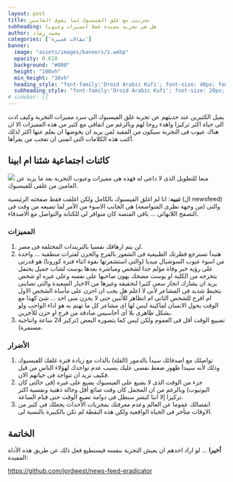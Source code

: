 ```yaml
---
layout: post 
title: تجربتى مع غلق الفيسبوك لما يفوق العامين 
subheading: هل هى تجربة مفيدة فعلا (مميزات وعيوب) 
author: محمد رشاد 
categories: ['مقالات قصيرة'] 
banner:
  image: "assets/images/banners/1.webp"
  opacity: 0.618
  background: "#000"
  height: "100vh"
  min_height: "38vh"
  heading_style: "font-family:'Droid Arabic Kufi'; font-size: 40px; font-weight: bold;"
  subheading_style: "font-family:'Droid Arabic Kufi'; font-size: 20px; font-weight: bold; color: gold" 
# sidebar: [] 
---
```


يميل الكثيرين عند حديثهم عن تجربة غلق الفيسبوك الى سرد مميزات التجربة وكيف ادت الى حياة اكثر تركيزا واهدء روحا لهم وبالرغم من اتفاقى مع كثير من هذه المميزات الا ان هناك عيوب فى التجربة سيكون من المفيد لمن يريد ان يخوضها ان يعلم عنها اكثر لذلك أكتب هذه الكلامات التى اتمنى ان تعجب من يقرأها. 

## كائنات اجتماعية شئنا ام ابينا

![](https://qph.fs.quoracdn.net/main-qimg-11dc7261f0891dbce8ccdc9aedaac094-pjlq)
منعا للتطويل الذى لا داعى له فهذه هى مميزات وعيوب التجربة بعد ما يزيد عن العامين من غلقى للفيسبوك.

**تنبيه**: انا لم اغلق الفيسبوك بالكامل ولكن اغلقت فقط صفحته الرئيسية (ال newsfeed) والتى (من وجهة نظرى المتواضعة) هى الجانب الاسوء من الأمر لما تضيعه من وقت فى التصفح اللانهائى … باقى المنصة كان متوافر لى للكتابة والتواصل مع الاصدقاء. 

### المميزات
1. لن يتم ارهاقك نفسيا بالتريندات المختلفة فى مصر.
1. هتبدأ تسترجع فطرتك الطبيعية فى الشعور بالفرح والحزن لفترات منطقية … واحدة من اسوء عيوب السوشيال ميديا (والتى استشعرتها بقوة اثناء فترة كورونا) هو قدرتى على رؤية خبر وفاة مؤلم جدا لشخص ومباشرة بعدها بوست لشاب جميل يحتفل بتخرجه من الكلية او بوست مضحك يهون صاحبها على نفسه وعلى غيره او شخص يريد ان يشارك انجاز سعى كثيرا لتحقيقه وغيرها من الاخبار السعيدة والتى تصابنى بتخبط شديد فى المشاعر لأنى لا اعلم هل يجب ان احزن على مأساة الشخص الاول ام افرح للشخص الثانى ام اتظاهر للأثنين حتى لا يحزن منى احد … شئ كهذا مع الوقت يحول الانسان لماكينة ليس لها اى مشاعر كل ما تهتم به هو اداء الواجب ولو بشكل ظاهرى بلا أى أحاسيس صادقة من فرح او حزن للأخرين. 
1. تضييع الوقت أقل فى العموم ولكن ليس كما يتصوره البعض (تركيز 24 ساعة وانتاجية مستمرة).

### الأضرار 
1. تواصلك مع اصدقائك سيدأ بالدمور (القلة) بالذات مع زيادة فترة غلقك للفيسبوك وذلك لأنه سيبدأ ظهور ضغط نفسى عليك بسبب عدم تواجدك لهؤلاء الناس من قبل فكيف تريد ان تتواجد فى حياتهم الان.
1. جزء من الوقت الذى لا يضيع على الفيسبوك يضيع على غيره (فى حالتى كان اليوتيوب) وبالرغم من ان المجمل كان وقت ضائع أقل وحالة ذهنية ونفسية اكثر تركيزا إلا اننا كبشر سنظل فى دوامة تضيع الوقت حتى قيام الساعة.
1. انفصالك عموما عن العالم وعدم معرفتك بمجريات الأحداث يجعلك فى كثير من الاوقات متأخر فى الحياة الواقعية ولكن هذه النقطة لم تكن بالكبيرة بالنسبة لى.
 
## الخاتمة
**أخيرا** … لو اراد احدهم ان يعيش التجربة بنفسه فيستطيع فعل ذلك عن طريق هذه الأداة المفيدة:

<a href="https://github.com/jordwest/news-feed-eradicator" target="_blank">https://github.com/jordwest/news-feed-eradicator</a>